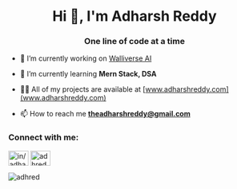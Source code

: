 <h1 align="center">Hi 👋, I'm Adharsh Reddy</h1>
<h3 align="center">One line of code at a time</h3>

- 🔭 I’m currently working on [Walliverse AI](https://github.com/adhred/Walliverse-AI)

- 🌱 I’m currently learning **Mern Stack, DSA**

- 👨‍💻 All of my projects are available at [www.adharshreddy.com](www.adharshreddy.com)

- 📫 How to reach me **theadharshreddy@gmail.com**

<h3 align="left">Connect with me:</h3>
<p align="left">
<a href="https://linkedin.com/in/adharshreddy" target="blank"><img align="center" src="https://raw.githubusercontent.com/rahuldkjain/github-profile-readme-generator/master/src/images/icons/Social/linked-in-alt.svg" alt="in/adharshreddy" height="30" width="40" /></a>
<a href="https://www.leetcode.com/adhred" target="blank"><img align="center" src="https://raw.githubusercontent.com/rahuldkjain/github-profile-readme-generator/master/src/images/icons/Social/leet-code.svg" alt="adhred" height="30" width="40" /></a>
</p>

<p><img align="center" src="https://github-readme-stats.vercel.app/api/top-langs?username=adhred&show_icons=true&theme=dark&hide_border=true&locale=en&layout=compact" alt="adhred" /></p>
